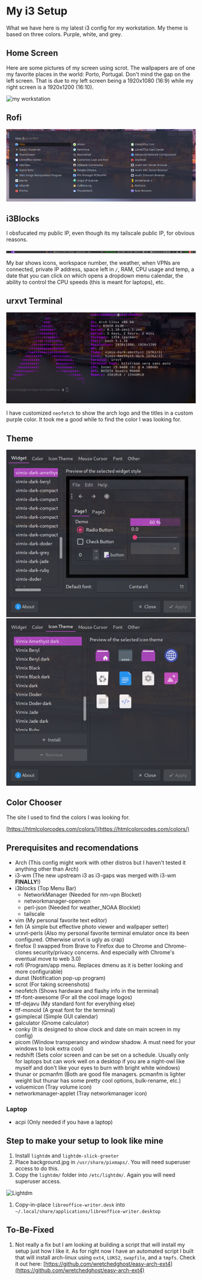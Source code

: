 # My i3 Setup

What we have here is my latest i3 config for my workstation. My theme is based on three colors. Purple, white, and grey. 

## Home Screen

Here are some pictures of my screen using scrot. The wallpapers are of one my favorite places in the world: Porto, Portugal. Don't mind the gap on the left screen. That is due to my left screen being a 1920x1080 (16:9) while my right screen is a 1920x1200 (16:10).

![my workstation](./Pictures/example/screen.png)

## Rofi

![my workstation](./Pictures/example/rofi_custom.png)

## i3Blocks

I obsfucated my public IP, even though its my tailscale public IP, for obvious reasons.

![my workstation](./Pictures/example/i3blocks.png)

My bar shows icons, workspace number, the weather, when VPNs are connected, private IP address, space left in `/`, RAM, CPU usage and temp, a date that you can click on which opens a dropdown menu calendar, the ability to control the CPU speeds (this is meant for laptops), etc.

## urxvt Terminal

![my_terminal](./Pictures/example/neofetch.png)

I have customized `neofetch` to show the arch logo and the titles in a custom purple color. It took me a good while to find the color I was looking for. 

## Theme

![my_theme](./Pictures/example/lxappearance1.png)
![my_theme](./Pictures/example/lxappearance2.png)

## Color Chooser

The site I used to find the colors I was looking for.

[https://htmlcolorcodes.com/colors/](https://htmlcolorcodes.com/colors/)

## Prerequisites and recomendations

* Arch (This config might work with other distros but I haven't tested it anything other than Arch)
* i3-wm (The new upstream i3 as i3-gaps was merged with i3-wm **FINALLY**!)
* i3blocks (Top Menu Bar)
  * NetworkManager (Needed for nm-vpn Blocket)
  * networkmanager-openvpn
  * perl-json (Needed for weather_NOAA Blocklet)
  * tailscale
* vim (My personal favorite text editor)
* feh (A simple but effective photo viewer and wallpaper setter)
* urxvt-perls (Also my personal favorite terminal emulator once its been configured. Otherwise urxvt is ugly as crap)
* firefox (I swapped from Brave to Firefox due to Chrome and Chrome-clones security/privacy concerns. And especially with Chrome's eventual move to web 3.0)
* rofi (Program/app menu. Replaces dmenu as it is better looking and more configurable) 
* dunst (Notification pop-up program) 
* scrot (For taking screenshots)
* neofetch (Shows hardware and flashy info in the terminal)
* ttf-font-awesome (For all the cool image logos)
* ttf-dejavu (My standard font for everything else)
* ttf-monoid (A great font for the terminal)
* gsimplecal (Simple GUI calendar)
* galculator (Gnome calculator)
* conky (It is designed to show clock and date on main screen in my config)
* picom (Window transperancy and window shadow. A must need for your windows to look extra cool)
* redshift (Sets color screen and can be set on a schedule. Usually only for laptops but can work well on a desktop if you are a night-owl like myself and don't like your eyes to burn with bright white windows)
* thunar or pcmanfm (Both are good file managers. pcmanfm is lighter weight but thunar has some pretty cool options, bulk-rename, etc.)
* voluemicon (Tray volume icon)
* networkmanager-applet (Tray networkmanager icon)

### Laptop

* acpi (Only needed if you have a laptop)

## Step to make your setup to look like mine

1. Install `lightdm` and `lightdm-slick-greeter`
2. Place background.jpg in `/usr/share/pixmaps/`. You will need superuser access to do this.
3. Copy the `lightdm/` folder into `/etc/lightdm/`. Again you will need superuser access. 

![Lightdm](./Pictures/example/lightdm.png)

1. Copy-in-place `libreoffice-writer.desk` into `~/.local/share/applications/libreoffice-writer.desktop`

## To-Be-Fixed

1. Not really a fix but I am looking at building a script that will install my setup just how I like it. As for right now I have an automated script I built that will install arch-linux using `ext4`, `LUKS2`, `swapfile`, and a `tmpfs`. Check it out here: [https://github.com/wretchedghost/easy-arch-ext4](https://github.com/wretchedghost/easy-arch-ext4)
